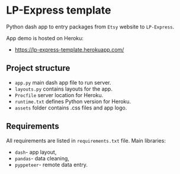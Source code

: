 # LP-Express template

Python dash app to entry packages from `Etsy` website to `LP-Express`.

App demo is hosted on Heroku:

* https://lp-express-template.herokuapp.com/

## Project structure

* `app.py` main dash app file to run server.
* `layouts.py` contains layouts for the app.
* `Procfile` server location for Heroku.
* `runtime.txt` defines Python version for Heroku.
* `assets` folder contains .css files and app logo.

## Requirements

All requirements are listed in `requirements.txt` file. Main libraries:

* `dash`- app layout,
* `pandas`- data cleaning,
* `pyppeteer`- remote data entry.